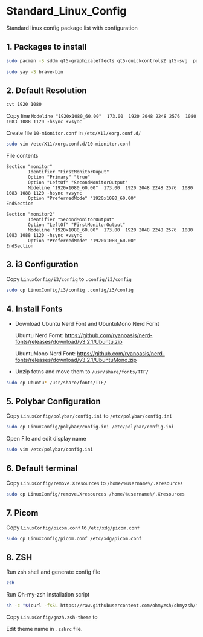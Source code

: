 # Standard_Linux_Config
Standard linux config package list with configuration 

## 1. Packages to install
```bash
sudo pacman -S sddm qt5-graphicaleffects qt5-quickcontrols2 qt5-svg  polybar thunar obsidian vim picom rxvt-unicode unzip zsh
```
```bash
sudo yay -S brave-bin 
```

## 2. Default Resolution

```bash
cvt 1920 1080
```
Copy line ```Modeline "1920x1080_60.00"  173.00  1920 2048 2248 2576  1080 1083 1088 1120 -hsync +vsync```

Create file ```10-mionitor.conf``` in ```/etc/X11/xorg.conf.d/``` 

```bash
sudo vim /etc/X11/xorg.conf.d/10-mionitor.conf
```
File contents
```
Section "monitor"
        Identifier "FirstMonitorOuput"
        Option "Primary" "true"
        Option "LeftOf" "SecondMonitorOutput"
        Modeline "1920x1080_60.00"  173.00  1920 2048 2248 2576  1080 1083 1088 1120 -hsync +vsync
        Option "PreferredMode" "1920x1080_60.00"
EndSection

Section "monitor2"
        Identifier "SecondMonitorOutput"
        Option "LeftOf" "FirstMonitorOutput"
        Modeline "1920x1080_60.00"  173.00  1920 2048 2248 2576  1080 1083 1088 1120 -hsync +vsync
        Option "PreferredMode" "1920x1080_60.00"
EndSection

```
## 3. i3 Configuration
Copy ```LinuxConfig/i3/config``` to ```.config/i3/config``` 

```bash
sudo cp LinuxConfig/i3/config .config/i3/config
```

## 4. Install Fonts
- Download Ubuntu Nerd Font and UbuntuMono Nerd Fornt
  
  Ubuntu Nerd Fornt: https://github.com/ryanoasis/nerd-fonts/releases/download/v3.2.1/Ubuntu.zip
  
  UbuntuMono Nerd Font: https://github.com/ryanoasis/nerd-fonts/releases/download/v3.2.1/UbuntuMono.zip
- Unzip fotns and move them to ```/usr/share/fonts/TTF/```

```bash
sudo cp Ubuntu* /usr/share/fonts/TTF/
```
## 5. Polybar Configuration
Copy ```LinuxConfig/polybar/config.ini``` to ```/etc/polybar/config.ini```

```bash
sudo cp LinuxConfig/polybar/config.ini /etc/polybar/config.ini
```

Open File and edit display name 

```bash
sudo vim /etc/polybar/config.ini
```

## 6. Default terminal

Copy ```LinuxConfig/remove.Xresources``` to ```/home/%username%/.Xresources```

```bash
sudo cp LinuxConfig/remove.Xresources /home/%username%/.Xresources
```
## 7. Picom

Copy ```LinuxConfig/picom.conf``` to ```/etc/xdg/picom.conf```

```bash
sudo cp LinuxConfig/picom.conf /etc/xdg/picom.conf
```
## 8. ZSH

Run zsh shell and generate config file

```bash
zsh
```

Run Oh-my-zsh installation script
```bash
sh -c "$(curl -fsSL https://raw.githubusercontent.com/ohmyzsh/ohmyzsh/master/tools/install.sh)"
```

Copy ```LinuxConfig/gnzh.zsh-theme``` to 

Edit theme name in ```.zshrc``` file.
